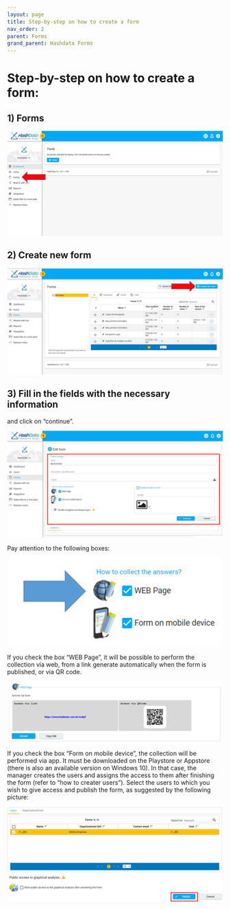 ```yaml
---
layout: page
title: Step-by-step on how to create a form
nav_order: 2
parent: Forms
grand_parent: Hashdata Forms
---
```


# Step-by-step on how to create a form:

## 1) Forms

![forms1](/en/assets/images/forms1.png)

## 2) Create new form

![forms2](/en/assets/images/forms2.png)

## 3) Fill in the fields with the necessary information 
and click on “continue”.

![forms3](/en/assets/images/forms3.png)

Pay attention to the following boxes:

![forms4](/en/assets/images/forms4.png)

If you check the box “WEB Page”, it will be possible 
to perform the collection via web, from a link generate 
automatically when the form is published, or via QR code.

![forms5](/en/assets/images/forms5.png)
 
If you check the box “Form on mobile device”, the 
collection will be performed via app. It must be 
downloaded on the Playstore or Appstore (there is also 
an available version on Windows 10). In that case, the 
manager creates the users and assigns the access to 
them after finishing the form (refer to “how to creater 
users”). Select the users to which you wish to give 
access and publish the form, as suggested by the 
following picture: 
 
![forms6](/en/assets/images/forms6.png)
 
